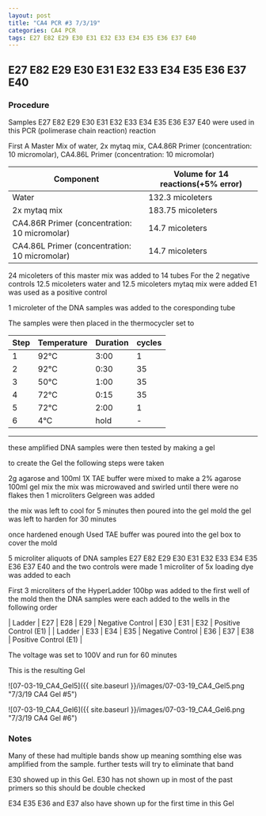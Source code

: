 ```yaml
---
layout: post
title: "CA4 PCR #3 7/3/19"
categories: CA4 PCR
tags: E27 E82 E29 E30 E31 E32 E33 E34 E35 E36 E37 E40 
---
```


##  E27 E82 E29 E30 E31 E32 E33 E34 E35 E36 E37 E40

### Procedure

Samples E27 E82 E29 E30 E31 E32 E33 E34 E35 E36 E37 E40 were used in this PCR (polimerase chain reaction) reaction 

First A Master Mix of water, 2x mytaq mix, CA4.86R Primer (concentration: 10 micromolar), CA4.86L Primer (concentration: 10 micromolar)


|Component| Volume for 14 reactions(+5% error)|
|---------|---------------------------|
|Water| 132.3 micoleters|
|2x mytaq mix| 183.75 micoleters|
|CA4.86R Primer (concentration: 10 micromolar)| 14.7 micoleters|
|CA4.86L Primer (concentration: 10 micromolar)| 14.7 micoleters|

24 micoleters of this master mix was added to 14 tubes 
For the 2 negative controls 12.5 micoleters water and 12.5 micoleters mytaq mix were added
E1 was used as a positive control

1 microleter of the DNA samples was added to the coresponding tube

The samples were then placed in the thermocycler set to 

|Step|Temperature|Duration|cycles|
|----|-------|--------|-------|
|1|92°C|3:00|1|
|2|92°C|0:30|35|
|3|50°C|1:00|35|
|4|72°C|0:15|35|
|5|72°C|2:00|1|
|6|4°C|hold|-|

___________

these amplified DNA samples were then tested by making a gel

to create the Gel the following steps were taken 

2g agarose and 100ml 1X TAE buffer were mixed to make a 2% agarose 100ml gel mix 
the mix was microwaved and swirled until there were no flakes 
then 1 microliters Gelgreen was added

the mix was left to cool for 5 minutes then poured into the gel mold
the gel was left to harden for 30 minutes 

once hardened enough Used TAE buffer was poured into the gel box to cover the mold

5 microliter aliquots of DNA samples  E27 E82 E29 E30 E31 E32 E33 E34 E35 E36 E37 E40 and the two controls were made 
1 microliter of 5x loading dye was added to each

First 3 microliters of the HyperLadder 100bp was added to the first well of the mold 
then the DNA samples were each added to the wells in the following order 

| Ladder | E27 | E28 | E29 | Negative Control | E30 | E31 | E32 | Positive Control (E1) |
| Ladder | E33 | E34 | E35 | Negative Control | E36 | E37 | E38 | Positive Control (E1) |

The voltage was set to 100V and run for 60 minutes


This is the resulting Gel

![07-03-19_CA4_Gel5]({{ site.baseurl }}/images/07-03-19_CA4_Gel5.png "7/3/19 CA4 Gel #5")

![07-03-19_CA4_Gel6]({{ site.baseurl }}/images/07-03-19_CA4_Gel6.png "7/3/19 CA4 Gel #6")


### Notes

Many of these had multiple bands show up meaning somthing else was amplified from the sample. further tests will try to eliminate that band

E30 showed up in this Gel. E30 has not shown up in most of the past primers so this should be double checked

E34 E35 E36 and E37 also have shown up for the first time in this Gel 